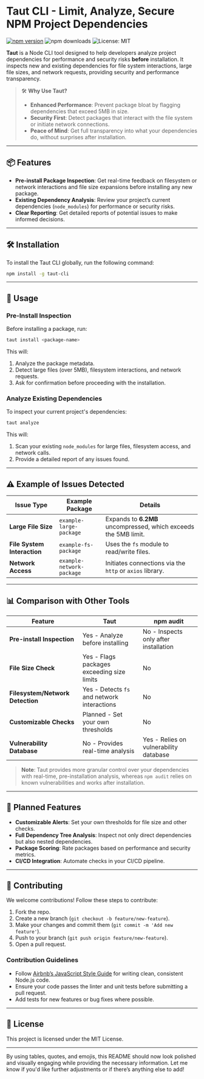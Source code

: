 # Taut CLI - Limit, Analyze, Secure NPM Project Dependencies

[![npm version](https://badge.fury.io/js/taut-cli.svg)](https://badge.fury.io/js/taut-cli) ![npm downloads](https://img.shields.io/npm/dt/taut-cli) ![License: MIT](https://img.shields.io/badge/License-MIT-green.svg)

**Taut** is a Node CLI tool designed to help developers analyze project dependencies for performance and security risks **before** installation. It inspects new and existing dependencies for file system interactions, large file sizes, and network requests, providing security and performance transparency.

> 🛠 **Why Use Taut?**
>
> - **Enhanced Performance**: Prevent package bloat by flagging dependencies that exceed 5MB in size.
> - **Security First**: Detect packages that interact with the file system or initiate network connections.
> - **Peace of Mind**: Get full transparency into what your dependencies do, without surprises after installation.

---

## 📦 Features

- **Pre-install Package Inspection**: Get real-time feedback on filesystem or network interactions and file size expansions before installing any new package.
- **Existing Dependency Analysis**: Review your project’s current dependencies (`node_modules`) for performance or security risks.
- **Clear Reporting**: Get detailed reports of potential issues to make informed decisions.

---

## 🛠 Installation

To install the Taut CLI globally, run the following command:

```bash
npm install -g taut-cli
```

---

## 🚀 Usage

### Pre-Install Inspection

Before installing a package, run:

```bash
taut install <package-name>
```

This will:
1. Analyze the package metadata.
2. Detect large files (over 5MB), filesystem interactions, and network requests.
3. Ask for confirmation before proceeding with the installation.

### Analyze Existing Dependencies

To inspect your current project's dependencies:

```bash
taut analyze
```

This will:
1. Scan your existing `node_modules` for large files, filesystem access, and network calls.
2. Provide a detailed report of any issues found.

---

## ⚠️ Example of Issues Detected

| Issue Type             | Example Package         | Details                                               |
|------------------------|-------------------------|-------------------------------------------------------|
| **Large File Size**     | `example-large-package`  | Expands to **6.2MB** uncompressed, which exceeds the 5MB limit. |
| **File System Interaction** | `example-fs-package`    | Uses the `fs` module to read/write files.              |
| **Network Access**      | `example-network-package`| Initiates connections via the `http` or `axios` library. |

---

## 📊 Comparison with Other Tools

| Feature                       | **Taut**                                       | **npm audit**                                    |
|-------------------------------|------------------------------------------------|--------------------------------------------------|
| **Pre-install Inspection**     | Yes - Analyze before installing                | No - Inspects only after installation            |
| **File Size Check**            | Yes - Flags packages exceeding size limits     | No                                               |
| **Filesystem/Network Detection** | Yes - Detects `fs` and network interactions    | No                                               |
| **Customizable Checks**        | Planned - Set your own thresholds              | No                                               |
| **Vulnerability Database**     | No - Provides real-time analysis               | Yes - Relies on vulnerability database           |

> **Note**: Taut provides more granular control over your dependencies with real-time, pre-installation analysis, whereas `npm audit` relies on known vulnerabilities and works after installation.

---

## 🔮 Planned Features

- **Customizable Alerts**: Set your own thresholds for file size and other checks.
- **Full Dependency Tree Analysis**: Inspect not only direct dependencies but also nested dependencies.
- **Package Scoring**: Rate packages based on performance and security metrics.
- **CI/CD Integration**: Automate checks in your CI/CD pipeline.

---

## 🤝 Contributing

We welcome contributions! Follow these steps to contribute:

1. Fork the repo.
2. Create a new branch (`git checkout -b feature/new-feature`).
3. Make your changes and commit them (`git commit -m 'Add new feature'`).
4. Push to your branch (`git push origin feature/new-feature`).
5. Open a pull request.

### Contribution Guidelines

- Follow [Airbnb’s JavaScript Style Guide](https://github.com/airbnb/javascript) for writing clean, consistent Node.js code.
- Ensure your code passes the linter and unit tests before submitting a pull request.
- Add tests for new features or bug fixes where possible.

---

## 📄 License

This project is licensed under the MIT License.

---

By using tables, quotes, and emojis, this README should now look polished and visually engaging while providing the necessary information. Let me know if you'd like further adjustments or if there’s anything else to add!
